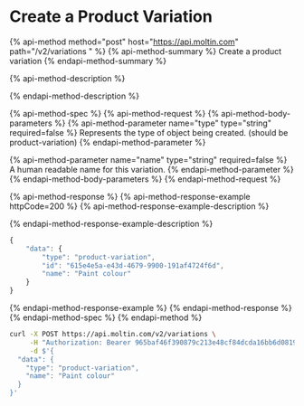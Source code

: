 # Create a Product Variation

{% api-method method="post" host="https://api.moltin.com" path="/v2/variations " %}
{% api-method-summary %}
Create a product variation
{% endapi-method-summary %}

{% api-method-description %}

{% endapi-method-description %}

{% api-method-spec %}
{% api-method-request %}
{% api-method-body-parameters %}
{% api-method-parameter name="type" type="string" required=false %}
Represents the type of object being created. \(should be product-variation\)
{% endapi-method-parameter %}

{% api-method-parameter name="name" type="string" required=false %}
A human readable name for this variation.
{% endapi-method-parameter %}
{% endapi-method-body-parameters %}
{% endapi-method-request %}

{% api-method-response %}
{% api-method-response-example httpCode=200 %}
{% api-method-response-example-description %}

{% endapi-method-response-example-description %}

```javascript
{
    "data": {
        "type": "product-variation",
        "id": "615e4e5a-e43d-4679-9900-191af4724f6d",
        "name": "Paint colour"
    }
}
```
{% endapi-method-response-example %}
{% endapi-method-response %}
{% endapi-method-spec %}
{% endapi-method %}

```bash
curl -X POST https://api.moltin.com/v2/variations \
     -H "Authorization: Bearer 965baf46f390879c213e48cf84dcda16bb6d0819" \
     -d $'{
  "data": {
    "type": "product-variation",
    "name": "Paint colour"
  }
}'
```

